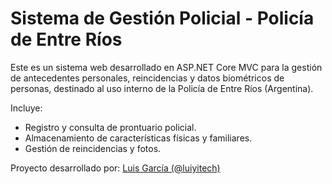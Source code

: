# Sistema de Gestión Policial - Policía de Entre Ríos

Este es un sistema web desarrollado en ASP.NET Core MVC para la gestión de antecedentes personales, reincidencias y datos biométricos de personas, destinado al uso interno de la Policía de Entre Ríos (Argentina).

Incluye:
- Registro y consulta de prontuario policial.
- Almacenamiento de características físicas y familiares.
- Gestión de reincidencias y fotos.

Proyecto desarrollado por: [Luis García (@luiyitech)](https://github.com/luiyitech)
